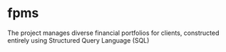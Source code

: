 # fpms
The project manages diverse financial portfolios for clients, constructed entirely using Structured Query Language (SQL)
